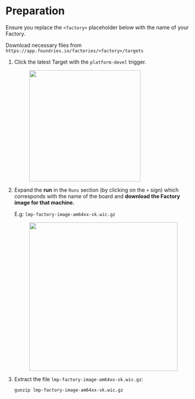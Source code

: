 # Preparation

Ensure you replace the `<factory>` placeholder below with the name of
your Factory.

Download necessary files from
`https://app.foundries.io/factories/<factory>/targets`

1.  Click the latest Target with the `platform-devel` trigger.

    <figure>
    <img src="/_static/boards/generic-steps-1.png" class="align-center" width="300" />
    </figure>

2.  Expand the **run** in the `Runs` section (by clicking on the `+`
    sign) which corresponds with the name of the board and **download
    the Factory image for that machine.**

    E.g: `lmp-factory-image-am64xx-sk.wic.gz`

    <figure>
    <img src="/_static/boards/am64xx-sk-steps-2.png" class="align-center" width="400" />
    </figure>

3.  Extract the file `lmp-factory-image-am64xx-sk.wic.gz`:

        gunzip lmp-factory-image-am64xx-sk.wic.gz
